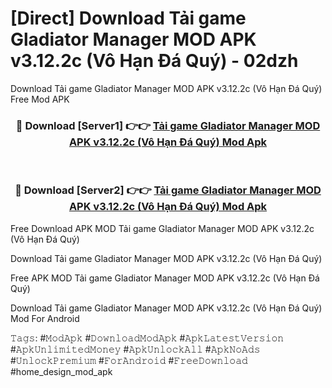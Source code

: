 # [Direct] Download Tải game Gladiator Manager MOD APK v3.12.2c (Vô Hạn Đá Quý) - 02dzh
Download Tải game Gladiator Manager MOD APK v3.12.2c (Vô Hạn Đá Quý) Free Mod APK

<div align="center">
<h3>🔴 Download [Server1] 👉👉 <a href="https://apk-comot.site?title=Tải_game_Gladiator_Manager_MOD_APK_v3.12.2c_(Vô_Hạn_Đá_Quý)">Tải game Gladiator Manager MOD APK v3.12.2c (Vô Hạn Đá Quý) Mod Apk</a></h3><br>

<h3>🔴 Download [Server2] 👉👉 <a href="https://apk-comot.site?title=Tải_game_Gladiator_Manager_MOD_APK_v3.12.2c_(Vô_Hạn_Đá_Quý)">Tải game Gladiator Manager MOD APK v3.12.2c (Vô Hạn Đá Quý) Mod Apk</a></h3>
</div>


Free Download APK MOD Tải game Gladiator Manager MOD APK v3.12.2c (Vô Hạn Đá Quý)

Download Tải game Gladiator Manager MOD APK v3.12.2c (Vô Hạn Đá Quý) 

Free APK MOD Tải game Gladiator Manager MOD APK v3.12.2c (Vô Hạn Đá Quý) 

Download Tải game Gladiator Manager MOD APK v3.12.2c (Vô Hạn Đá Quý) Mod For Android

𝚃𝚊𝚐𝚜: #𝙼𝚘𝚍𝙰𝚙𝚔 #𝙳𝚘𝚠𝚗𝚕𝚘𝚊𝚍𝙼𝚘𝚍𝙰𝚙𝚔 #𝙰𝚙𝚔𝙻𝚊𝚝𝚎𝚜𝚝𝚅𝚎𝚛𝚜𝚒𝚘𝚗 #𝙰𝚙𝚔𝚄𝚗𝚕𝚒𝚖𝚒𝚝𝚎𝚍𝙼𝚘𝚗𝚎𝚢 #𝙰𝚙𝚔𝚄𝚗𝚕𝚘𝚌𝚔𝙰𝚕𝚕 #𝙰𝚙𝚔𝙽𝚘𝙰𝚍𝚜 #𝚄𝚗𝚕𝚘𝚌𝚔𝙿𝚛𝚎𝚖𝚒𝚞𝚖 #𝙵𝚘𝚛𝙰𝚗𝚍𝚛𝚘𝚒𝚍 #𝙵𝚛𝚎𝚎𝙳𝚘𝚠𝚗𝚕𝚘𝚊𝚍 #home_design_mod_apk